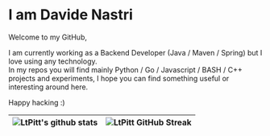 # I am Davide Nastri
Welcome to my GitHub,   

I am currently working as a Backend Developer (Java / Maven / Spring) but I love using any technology.  
In my repos you will find mainly Python / Go / Javascript / BASH / C++ projects and experiments, I hope you can find something useful or interesting around here.  
 
Happy hacking :) 

| ![LtPitt's github stats](https://github-readme-stats.vercel.app/api?username=ltpitt&show_icons=true&theme=tokyonight) | ![LtPitt GitHub Streak](https://github-readme-streak-stats.herokuapp.com/?user=ltpitt&theme=tokyonight) |
| --- | --- |


